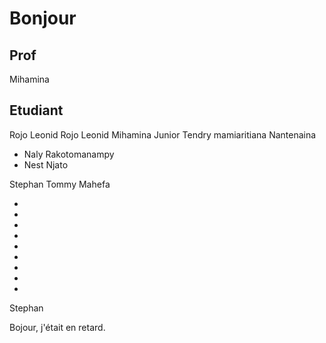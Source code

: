 # Bonjour

## Prof

Mihamina

## Etudiant


Rojo Leonid
Rojo Leonid
Mihamina
Junior
Tendry mamiaritiana
Nantenaina
- Naly Rakotomanampy
- Nest Njato


Stephan
Tommy
Mahefa




- 
-
-
-
-
-
-
-
-
Stephan


Bojour, j'était en retard.
